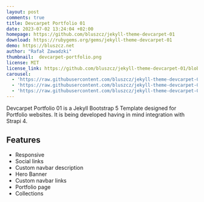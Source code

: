 ```yaml
---
layout: post
comments: true
title: Devcarpet Portfolio 01
date: 2023-07-02 13:24:04 +02:00
homepage: https://github.com/bluszcz/jekyll-theme-devcarpet-01
download: https://rubygems.org/gems/jekyll-theme-devcarpet-01
demo: https://bluszcz.net
author: "Rafał Zawadzki"
thumbnail:  devcarpet-portfolio.png
license: MIT
license_link: https://github.com/bluszcz/jekyll-theme-devcarpet-01/blob/main/LICENSE.txt
carousel:
  - 'https://raw.githubusercontent.com/bluszcz/jekyll-theme-devcarpet-01/main/assets/screenshot-01.png?raw=true'
  - 'https://raw.githubusercontent.com/bluszcz/jekyll-theme-devcarpet-01/main/assets/portfolio.png?raw=true'
  - 'https://raw.githubusercontent.com/bluszcz/jekyll-theme-devcarpet-01/main/assets/screenshot-02.png?raw=true'
---
```


Devcarpet Portfolio 01 is a Jekyll Bootstrap 5 Template designed for Portfolio websites. It is being developed having in mind integration with Strapi 4.

## Features

* Responsive
* Social links
* Custom navbar description
* Hero Banner
* Custom navbar links
* Portfolio page
* Collections
